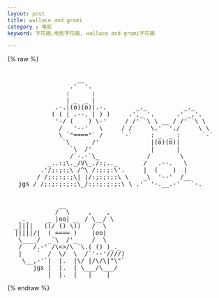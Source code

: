 ```yaml
---
layout: post
title: wallace and gromi
category : 电影
keyword: 字符画,电影字符画, wallace and gromi字符画

---
```

{% raw %}
<pre>

                   __ 
                 .'  '. 
                :      :
                | _  _ |
             .-.|(o)(o)|.-.        _._          _._
            ( ( | .--. | ) )     .',_ '.      .' _,'.
             '-/ (    ) \-'     / /' `\ \ __ / /' `\ \
              /   '--'   \     / /     \.'  './     \ \
              \ `"===="` /     `-`     : _  _ :      `-`
               `\      /'              |(o)(o)|
                 `\  /'                |      |
                 /`-.-`\_             /        \
           _..:;\._/V\_./:;.._       /   .--.   \
         .'/;:;:;\ /^\ /:;:;:\'.     |  (    )  | 
        / /;:;:;:;\| |/:;:;:;:\ \    _\  '--'  /__
   jgs / /;:;:;:;:;\_/:;:;:;:;:\ \ .'  '-.__.-'   `-.


              __
             /  \     ,    ,
   _._     _ |oo| _  / \__/ \
  _||||   ((/ () \))   /  \
  |||||/|  ( ==== )    |oo|    
   \____/  _`\  /'_    /  \
   /   /.-' /\<>/\ `\.( () )_._      
   |    `  /  \/  \  /`'--'////)    
    \__,-'`|  |.  |\/ |/\/\|"\"` 
       jgs |  |.  | \___/\___/   
           |  |.  |   |    |  </pre>
{% endraw %}

